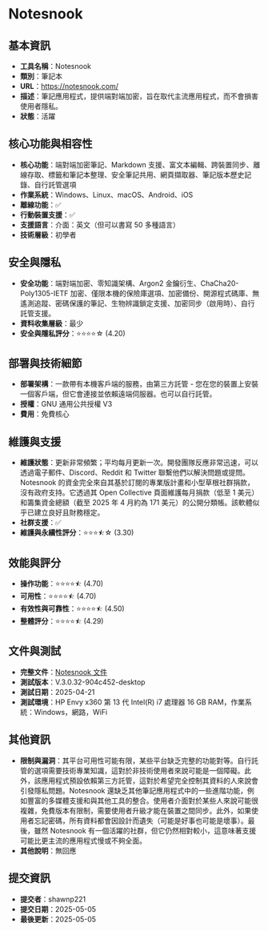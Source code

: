 # Notesnook

## 基本資訊
- **工具名稱**：Notesnook
- **類別**：筆記本
- **URL**：https://notesnook.com/
- **描述**：筆記應用程式，提供端對端加密，旨在取代主流應用程式，而不會損害使用者隱私。
- **狀態**：活躍

## 核心功能與相容性
- **核心功能**：端對端加密筆記、Markdown 支援、富文本編輯、跨裝置同步、離線存取、標籤和筆記本整理、安全筆記共用、網頁擷取器、筆記版本歷史記錄、自行託管選項
- **作業系統**：Windows、Linux、macOS、Android、iOS
- **離線功能**：✅
- **行動裝置支援**：✅
- **支援語言**：介面：英文（但可以書寫 50 多種語言）
- **技術層級**：初學者

## 安全與隱私
- **安全功能**：端對端加密、零知識架構、Argon2 金鑰衍生、ChaCha20-Poly1305-IETF 加密、僅限本機的保險庫選項、加密備份、開源程式碼庫、無遙測追蹤、密碼保護的筆記、生物辨識鎖定支援、加密同步（啟用時）、自行託管支援。
- **資料收集層級**：最少
- **安全與隱私評分**：⭐⭐⭐⭐☆ (4.20)

## 部署與技術細節
- **部署架構**：一款帶有本機客戶端的服務，由第三方託管 - 您在您的裝置上安裝一個客戶端，但它會連接並依賴遠端伺服器。也可以自行託管。
- **授權**：GNU 通用公共授權 V3
- **費用**：免費核心

## 維護與支援
- **維護狀態**：更新非常頻繁；平均每月更新一次。開發團隊反應非常迅速，可以透過電子郵件、Discord、Reddit 和 Twitter 聯繫他們以解決問題或提問。Notesnook 的資金完全來自其基於訂閱的專業版計畫和小型草根社群捐款，沒有政府支持。它透過其 Open Collective 頁面維護每月捐款（低至 1 美元）和籌集資金總額（截至 2025 年 4 月約為 171 美元）的公開分類帳。該軟體似乎已建立良好且財務穩定。
- **社群支援**：✅
- **維護與永續性評分**：⭐⭐⭐⯪☆ (3.30)

## 效能與評分
- **操作功能**：⭐⭐⭐⭐⯪ (4.70)
- **可用性**：⭐⭐⭐⭐⯪ (4.70)
- **有效性與可靠性**：⭐⭐⭐⭐⯪ (4.50)
- **整體評分**：⭐⭐⭐⭐⯪ (4.29)

## 文件與測試
- **完整文件**：[Notesnook 文件](../../factsheets/Notesnook.pdf)
- **測試版本**：V.3.0.32-904c452-desktop
- **測試日期**：2025-04-21
- **測試環境**：HP Envy x360 第 13 代 Intel(R) i7 處理器 16 GB RAM，作業系統：Windows，網路，WiFi

## 其他資訊
- **限制與漏洞**：其平台可用性可能有限，某些平台缺乏完整的功能對等。自行託管的選項需要技術專業知識，這對於非技術使用者來說可能是一個障礙。此外，該應用程式預設依賴第三方託管，這對於希望完全控制其資料的人來說會引發隱私問題。Notesnook 還缺乏其他筆記應用程式中的一些進階功能，例如豐富的多媒體支援和與其他工具的整合。使用者介面對於某些人來說可能很複雜，免費版本有限制，需要使用者升級才能在裝置之間同步。此外，如果使用者忘記密碼，所有資料都會因設計而遺失（可能是好事也可能是壞事）。最後，雖然 Notesnook 有一個活躍的社群，但它仍然相對較小，這意味著支援可能比更主流的應用程式慢或不夠全面。
- **其他說明**：無回應

## 提交資訊
- **提交者**：shawnp221
- **提交日期**：2025-05-05
- **最後更新**：2025-05-05